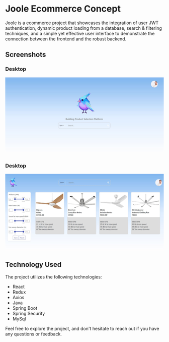# Joole Ecommerce Concept

Joole is a  ecommerce project that showcases the integration of user JWT authentication, dynamic product loading from a database, search & filtering techniques, and a simple yet effective user interface to demonstrate the connection between the frontend and the robust backend.

## Screenshots

### Desktop
![Main page](public/search-screenshot.JPG)

### Desktop
![Main page](public/search-results-screenshot.JPG)


## Technology Used

The project utilizes the following technologies:

- React
- Redux
- Axios
- Java
- Spring Boot
- Spring Security
- MySql

Feel free to explore the project, and don't hesitate to reach out if you have any questions or feedback.
